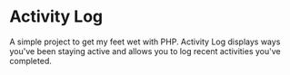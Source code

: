 # Activity Log

A simple project to get my feet wet with PHP. Activity Log displays ways you've been staying active and allows you to log recent activities you've completed.